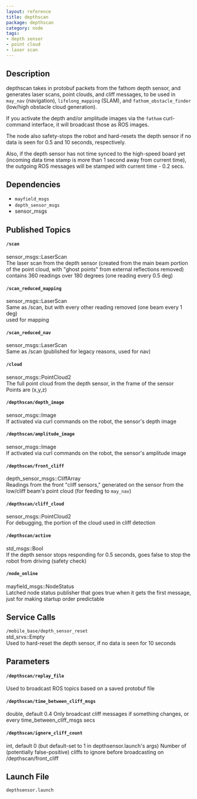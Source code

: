 ```yaml
---
layout: reference
title: depthscan
package: depthscan
category: node
tags: 
- depth sensor
- point cloud
- laser scan
---
```


## Description
depthscan takes in protobuf packets from the fathom depth sensor, and
generates laser scans, point clouds, and cliff messages, to be used in
``may_nav`` (navigation), ``lifelong_mapping`` (SLAM), and
``fathom_obstacle_finder`` (low/high obstacle cloud generation).  

If you activate the depth and/or amplitude images via the ``fathom``
curl-command interface, it will broadcast those as ROS images.  

The node also safety-stops the robot and hard-resets the depth sensor if no
data is seen for 0.5 and 10 seconds, respectively.  

Also, if the depth sensor has not time synced to the high-speed board yet
(incoming data time stamp is more than 1 second away from current time),
the outgoing ROS messages will be stamped with current time - 0.2 secs.  

## Dependencies
* ``mayfield_msgs``
* ``depth_sensor_msgs``
* sensor_msgs

## Published Topics
#### `/scan`  
sensor_msgs::LaserScan  
The laser scan from the depth sensor (created from the main beam portion  
of the point cloud, with "ghost points" from external reflections removed)  
contains 360 readings over 180 degrees (one reading every 0.5 deg)  
#### `/scan_reduced_mapping`  
sensor_msgs::LaserScan  
Same as /scan, but with every other reading removed (one beam every 1 deg)  
used for mapping  
#### `/scan_reduced_nav`  
sensor_msgs::LaserScan  
Same as /scan (published for legacy reasons, used for nav)  
#### `/cloud`  
sensor_msgs::PointCloud2  
The full point cloud from the depth sensor, in the frame of the sensor  
Points are (x,y,z)
#### `/depthscan/depth_image`  
sensor_msgs::Image  
If activated via curl commands on the robot, the sensor's depth image  
#### `/depthscan/amplitude_image`  
sensor_msgs::Image  
If activated via curl commands on the robot, the sensor's amplitude image  
#### `/depthscan/front_cliff`  
depth_sensor_msgs::CliffArray  
Readings from the front "cliff sensors," generated on the sensor
from the low/cliff beam's point cloud (for feeding to ``may_nav``)  
#### `/depthscan/cliff_cloud`  
sensor_msgs::PointCloud2  
For debugging, the portion of the cloud used in cliff detection  
#### `/depthscan/active`  
std_msgs::Bool  
If the depth sensor stops responding for 0.5 seconds, goes false to stop
the robot from driving (safety check)  
#### `/node_online`  
mayfield_msgs::NodeStatus  
Latched node status publisher that goes true when it gets the first
message, just for making startup order predictable  

## Service Calls
``/mobile_base/depth_sensor_reset``  
std_srvs::Empty  
Used to hard-reset the depth sensor, if no data is seen for 10 seconds  

## Parameters

#### `/depthscan/replay_file`  
Used to broadcast ROS topics based on a saved protobuf file
#### `/depthscan/time_between_cliff_msgs`  
double, default 0.4
Only broadcast cliff messages if something changes, or every
time_between_cliff_msgs secs
#### `/depthscan/ignore_cliff_count`
int, default 0 (but default-set to 1 in depthsensor.launch's args)
Number of (potentially false-positive) cliffs to ignore before
broadcasting on /depthscan/front_cliff

## Launch File
``depthsensor.launch``  

